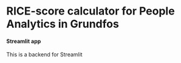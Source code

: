 # RICE-score calculator for People Analytics in Grundfos
#### Streamlit app

This is a backend for Streamlit

